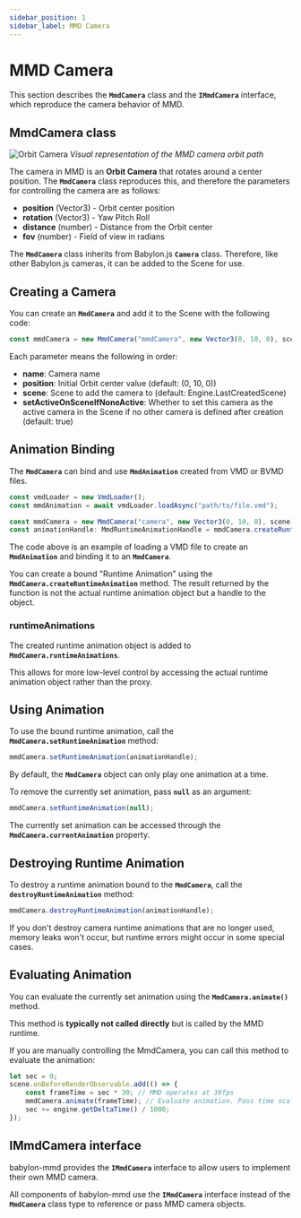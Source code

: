 ```yaml
---
sidebar_position: 1
sidebar_label: MMD Camera
---
```


# MMD Camera

This section describes the **`MmdCamera`** class and the **`IMmdCamera`** interface, which reproduce the camera behavior of MMD.

## MmdCamera class

![Orbit Camera](@site/docs/reference/runtime/mmd-camera/orbit-camera.png)
*Visual representation of the MMD camera orbit path*

The camera in MMD is an **Orbit Camera** that rotates around a center position.
The **`MmdCamera`** class reproduces this, and therefore the parameters for controlling the camera are as follows:

- **position** (Vector3) - Orbit center position
- **rotation** (Vector3) - Yaw Pitch Roll
- **distance** (number) - Distance from the Orbit center
- **fov** (number) - Field of view in radians

The **`MmdCamera`** class inherits from Babylon.js **`Camera`** class. Therefore, like other Babylon.js cameras, it can be added to the Scene for use.

## Creating a Camera

You can create an **`MmdCamera`** and add it to the Scene with the following code:

```typescript
const mmdCamera = new MmdCamera("mmdCamera", new Vector3(0, 10, 0), scene, true);
```

Each parameter means the following in order:
- **name**: Camera name
- **position**: Initial Orbit center value (default: (0, 10, 0))
- **scene**: Scene to add the camera to (default: Engine.LastCreatedScene)
- **setActiveOnSceneIfNoneActive**: Whether to set this camera as the active camera in the Scene if no other camera is defined after creation (default: true)

## Animation Binding

The **`MmdCamera`** can bind and use **`MmdAnimation`** created from VMD or BVMD files.

```typescript
const vmdLoader = new VmdLoader();
const mmdAnimation = await vmdLoader.loadAsync("path/to/file.vmd");

const mmdCamera = new MmdCamera("camera", new Vector3(0, 10, 0), scene);
const animationHandle: MmdRuntimeAnimationHandle = mmdCamera.createRuntimeAnimation(mmdAnimation);
```

The code above is an example of loading a VMD file to create an **`MmdAnimation`** and binding it to an **`MmdCamera`**.

You can create a bound "Runtime Animation" using the **`MmdCamera.createRuntimeAnimation`** method. The result returned by the function is not the actual runtime animation object but a handle to the object.

### runtimeAnimations

The created runtime animation object is added to **`MmdCamera.runtimeAnimations`**.

This allows for more low-level control by accessing the actual runtime animation object rather than the proxy.

## Using Animation

To use the bound runtime animation, call the **`MmdCamera.setRuntimeAnimation`** method:

```typescript
mmdCamera.setRuntimeAnimation(animationHandle);
```

By default, the **`MmdCamera`** object can only play one animation at a time.

To remove the currently set animation, pass **`null`** as an argument:

```typescript
mmdCamera.setRuntimeAnimation(null);
```

The currently set animation can be accessed through the **`MmdCamera.currentAnimation`** property.

## Destroying Runtime Animation

To destroy a runtime animation bound to the **`MmdCamera`**, call the **`destroyRuntimeAnimation`** method:

```typescript
mmdCamera.destroyRuntimeAnimation(animationHandle);
```

If you don't destroy camera runtime animations that are no longer used, memory leaks won't occur, but runtime errors might occur in some special cases.

## Evaluating Animation

You can evaluate the currently set animation using the **`MmdCamera.animate()`** method.

This method is **typically not called directly** but is called by the MMD runtime.

If you are manually controlling the MmdCamera, you can call this method to evaluate the animation:

```typescript
let sec = 0;
scene.onBeforeRenderObservable.add(() => {
    const frameTime = sec * 30; // MMD operates at 30fps
    mmdCamera.animate(frameTime); // Evaluate animation. Pass time scaled in 30 frame units as a parameter
    sec += engine.getDeltaTime() / 1000;
});
```

## IMmdCamera interface

babylon-mmd provides the **`IMmdCamera`** interface to allow users to implement their own MMD camera.

All components of babylon-mmd use the **`IMmdCamera`** interface instead of the **`MmdCamera`** class type to reference or pass MMD camera objects.
